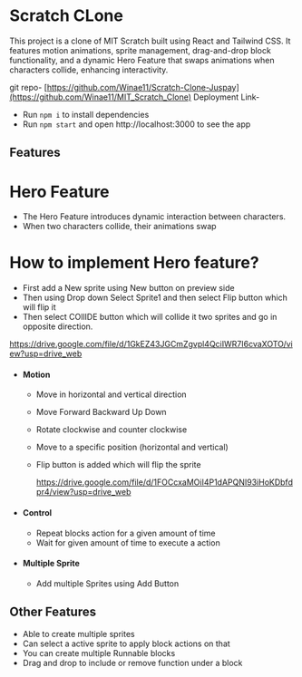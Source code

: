 # Scratch CLone 
This project is a clone of MIT Scratch built using React and Tailwind CSS. It features motion animations, sprite management, drag-and-drop block functionality, and a dynamic Hero Feature that swaps animations when characters collide, enhancing interactivity.

git repo- [https://github.com/Winae11/Scratch-Clone-Juspay](https://github.com/Winae11/MIT_Scratch_Clone)
Deployment Link-

- Run `npm i` to install dependencies
- Run `npm start` and open http://localhost:3000 to see the app


## Features

# Hero Feature

- The Hero Feature introduces dynamic interaction between characters.
- When two characters collide, their animations swap

# How to implement Hero feature?
- First add a New sprite using New button on preview side
- Then using Drop down Select Sprite1 and then select Flip button which will flip it
- Then select COllIDE button which will collide it two sprites and go in opposite direction.

https://drive.google.com/file/d/1GkEZ43JGCmZgvpl4QciIWR7I6cvaXOTO/view?usp=drive_web


- #### Motion

  - Move in horizontal and vertical direction
  - Move Forward Backward Up Down
  - Rotate clockwise and counter clockwise
  - Move to a specific position (horizontal and vertical)
  - Flip button is added which will flip the sprite
 
    https://drive.google.com/file/d/1FOCcxaMOiI4P1dAPQNI93iHoKDbfdpr4/view?usp=drive_web

- #### Control

  - Repeat blocks action for a given amount of time
  - Wait for given amount of time to execute a action

- #### Multiple Sprite
  - Add multiple Sprites using Add Button


## Other Features

- Able to create multiple sprites
- Can select a active sprite to apply block actions on that
- You can create multiple Runnable blocks
- Drag and drop to include or remove function under a block
